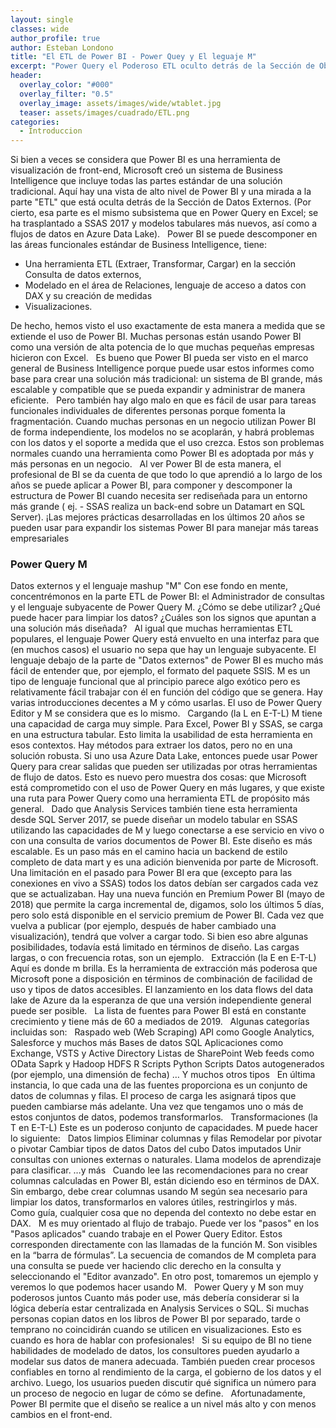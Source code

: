 ```yaml
---
layout: single
classes: wide
author_profile: true
author: Esteban Londono
title: "El ETL de Power BI - Power Quey y El leguaje M"
excerpt: "Power Query el Poderoso ETL oculto detrás de la Sección de Obtener Datos de Power BI "
header:
  overlay_color: "#000"
  overlay_filter: "0.5"
  overlay_image: assets/images/wide/wtablet.jpg
  teaser: assets/images/cuadrado/ETL.png
categories:
  - Introduccion
---
```


Si bien a veces se considera que Power BI es una herramienta de visualización de front-end, Microsoft creó un sistema de Business Intelligence que incluye todas las partes estándar de una solución tradicional. Aquí hay una vista de alto nivel de Power BI y una mirada a la parte "ETL" que está oculta detrás de la Sección de Datos Externos. (Por cierto, esa parte es el mismo subsistema que en Power Query en Excel; se ha trasplantado a SSAS 2017 y modelos tabulares más nuevos, así como a flujos de datos en Azure Data Lake).
 
Power BI se puede descomponer en las áreas funcionales estándar de Business Intelligence, tiene: 
- Una herramienta ETL (Extraer, Transformar, Cargar) en la sección Consulta de datos externos, 
- Modelado en el área de Relaciones, lenguaje de acceso a datos con DAX y su creación de medidas 
- Visualizaciones.

De hecho, hemos visto el uso exactamente de esta manera a medida que se extiende el uso de Power BI. Muchas personas están usando Power BI como una versión de alta potencia de lo que muchas pequeñas empresas hicieron con Excel.
 
Es bueno que Power BI pueda ser visto en el marco general de Business Intelligence porque puede usar estos informes como base para crear una solución más tradicional: un sistema de BI grande, más escalable y compatible que se pueda expandir y administrar de manera eficiente.
 
Pero también hay algo malo en que es fácil de usar para tareas funcionales individuales de diferentes personas porque fomenta la fragmentación. Cuando muchas personas en un negocio utilizan Power BI de forma independiente, los modelos no se acoplarán, y habrá problemas con los datos y el soporte a medida que el uso crezca. Estos son problemas normales cuando una herramienta como Power BI es adoptada por más y más personas en un negocio.
 
Al ver Power BI de esta manera, el profesional de BI se da cuenta de que todo lo que aprendió a lo largo de los años se puede aplicar a Power BI, para componer y descomponer  la estructura de Power BI  cuando necesita ser rediseñada para un entorno más grande ( ej. - SSAS realiza un back-end sobre un Datamart en SQL Server). ¡Las mejores prácticas desarrolladas en los últimos 20 años se pueden usar para expandir los sistemas Power BI para manejar más tareas empresariales

### Power Query M
Datos externos y el lenguaje mashup "M"
Con ese fondo en mente, concentrémonos en la parte ETL de Power BI: el Administrador de consultas y el lenguaje subyacente de Power Query M. ¿Cómo se debe utilizar? ¿Qué puede hacer para limpiar los datos? ¿Cuáles son los signos que apuntan a una solución más diseñada?
 
Al igual que muchas herramientas ETL populares, el lenguaje Power Query está envuelto en una interfaz para que (en muchos casos) el usuario no sepa que hay un lenguaje subyacente. El lenguaje debajo de la parte de "Datos externos" de Power BI es mucho más fácil de entender que, por ejemplo, el formato del paquete SSIS. M es un tipo de lenguaje funcional que al principio parece algo exótico pero es relativamente fácil trabajar con él en función del código que se genera. Hay varias introducciones decentes a M y cómo usarlas. El uso de Power Query Editor y M se considera que es lo mismo.
 
Cargando (la L en E-T-L)
M tiene una capacidad de carga muy simple. Para Excel, Power BI y SSAS, se carga en una estructura tabular. Esto limita la usabilidad de esta herramienta en esos contextos. Hay métodos para extraer los datos, pero no en una solución robusta. Si uno usa Azure Data Lake, entonces puede usar Power Query para crear salidas que pueden ser utilizadas por otras herramientas de flujo de datos. Esto es nuevo pero muestra dos cosas: que Microsoft está comprometido con el uso de Power Query en más lugares, y que existe una ruta para Power Query como una herramienta ETL de propósito más general.
 
Dado que Analysis Services también tiene esta herramienta desde SQL Server 2017, se puede diseñar un modelo tabular en SSAS utilizando las capacidades de M y luego conectarse a ese servicio en vivo o con una consulta de varios documentos de Power BI. Este diseño es más escalable. Es un paso más en el camino hacia un backend de estilo completo de data mart y es una adición bienvenida por parte de Microsoft.
 
Una limitación en el pasado para Power BI era que (excepto para las conexiones en vivo a SSAS) todos los datos debían ser cargados cada vez que se actualizaban. Hay una nueva función en Premium Power BI (mayo de 2018) que permite la carga incremental de, digamos, solo los últimos 5 días, pero solo está disponible en el servicio premium de Power BI. Cada vez que vuelva a publicar (por ejemplo, después de haber cambiado una visualización), tendrá que volver a cargar todo. Si bien eso abre algunas posibilidades, todavía está limitado en términos de diseño. Las cargas largas, o con frecuencia rotas, son un ejemplo.
 
Extracción (la E en E-T-L)
Aquí es donde m brilla. Es la herramienta de extracción más poderosa que Microsoft pone a disposición en términos de combinación de facilidad de uso y tipos de datos accesibles. El lanzamiento en los data flows del data lake de Azure da la esperanza de que una versión independiente general puede ser posible.
 
La lista de fuentes para Power BI está en constante crecimiento y tiene más de 60 a mediados de 2019.
 
Algunas categorías incluidas son:
 
Raspado web (Web Scraping)
API como Google Analytics, Salesforce y muchos más
Bases de datos SQL
Aplicaciones como Exchange, VSTS y Active Directory
Listas de SharePoint
Web feeds como OData
Saprk y Hadoop HDFS
R Scripts
Python Scripts
Datos autogenerados (por ejemplo, una dimensión de fecha)
… Y muchos otros tipos
 
En última instancia, lo que cada una de las fuentes proporciona es un conjunto de datos de columnas y filas. El proceso de carga les asignará tipos que pueden cambiarse más adelante. Una vez que tengamos uno o más de estos conjuntos de datos, podemos transformarlos.
 
Transformaciones (la T en E-T-L)
Este es un poderoso conjunto de capacidades. M puede hacer lo siguiente:
 
Datos limpios
Eliminar columnas y filas
Remodelar por pivotar o pivotar
Cambiar tipos de datos
Datos del cubo
Datos imputados
Unir consultas con uniones externas o naturales.
Llama modelos de aprendizaje para clasificar.
…y más
 
Cuando lee las recomendaciones para no crear columnas calculadas en Power BI, están diciendo eso en términos de DAX. Sin embargo, debe crear columnas usando M según sea necesario para limpiar los datos, transformarlos en valores útiles, restringirlos y más.
 
Como guía, cualquier cosa que no dependa del contexto no debe estar en DAX.
 
M es muy orientado al flujo de trabajo. Puede ver los "pasos" en los "Pasos aplicados" cuando trabaje en el Power Query Editor. Estos corresponden directamente con las llamadas de la función M. Son visibles en la “barra de fórmulas”. La secuencia de comandos de M completa para una consulta se puede ver haciendo clic derecho en la consulta y seleccionando el "Editor avanzado". En otro post, tomaremos un ejemplo y veremos lo que podemos hacer usando M.
 
Power Query y M son muy poderosos juntos
Cuanto más poder use, más debería considerar si la lógica debería estar centralizada en Analysis Services o SQL. Si muchas personas copian datos en los libros de Power BI por separado, tarde o temprano no coincidirán cuando se utilicen en visualizaciones. Esto es cuando es hora de hablar con profesionales!
 
Si su equipo de BI no tiene habilidades de modelado de datos, los consultores pueden ayudarlo a modelar sus datos de manera adecuada. También pueden crear procesos confiables en torno al rendimiento de la carga, el gobierno de los datos y el archivo. Luego, los usuarios pueden discutir qué significa un número para un proceso de negocio en lugar de cómo se define.
 
Afortunadamente, Power BI permite que el diseño se realice a un nivel más alto y con menos cambios en el front-end.
 